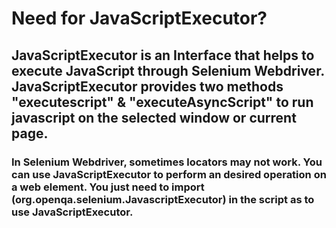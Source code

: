 # Need for JavaScriptExecutor? 
## JavaScriptExecutor is an Interface that helps to execute JavaScript through Selenium Webdriver. JavaScriptExecutor provides two methods "executescript" & "executeAsyncScript" to run javascript on the selected window or current page.
### In Selenium Webdriver, sometimes locators may not work. You can use JavaScriptExecutor to perform an desired operation on a web element. You just need to import (org.openqa.selenium.JavascriptExecutor) in the script as to use JavaScriptExecutor.
